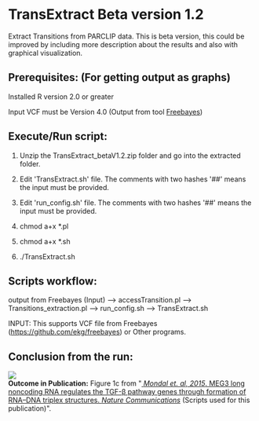 TransExtract Beta version 1.2
=============================

Extract Transitions from PARCLIP data. This is beta version, this could be improved by including more description about the results and also with graphical visualization.

Prerequisites: (For getting output as graphs)
--------------

Installed R version 2.0 or greater

Input VCF must be Version 4.0 (Output from tool <a href="https://github.com/santhilalsubhash/freebayes" target="new">Freebayes</a>)

Execute/Run script: 
------------------

1) Unzip the TransExtract_betaV1.2.zip folder and go into the extracted folder.

2) Edit 'TransExtract.sh' file. The comments with two hashes '##' means the input must be provided.

3) Edit 'run_config.sh' file. The comments with two hashes '##' means the input must be provided.

4) chmod a+x *.pl

5) chmod a+x *.sh

6) ./TransExtract.sh


Scripts workflow:
----------------

output from Freebayes (Input) --> accessTransition.pl --> Transitions_extraction.pl --> run_config.sh --> TransExtract.sh


INPUT: This supports VCF file from Freebayes (https://github.com/ekg/freebayes) or Other programs.


Conclusion from the run:
-----------------------

<img src="http://kandurilab.org/bioinformatics/github/TransExtract/transExtract_conversions.png"><br>
<b>Outcome in Publication:</b> Figure 1c from "<a href="https://www.nature.com/articles/ncomms8743" target="new"> <i>Mondal et. al, 2015</i>. MEG3 long noncoding RNA regulates the TGF-β pathway genes through formation of RNA–DNA triplex structures. <i>Nature Communications</i></a> (Scripts used for this publication)".



